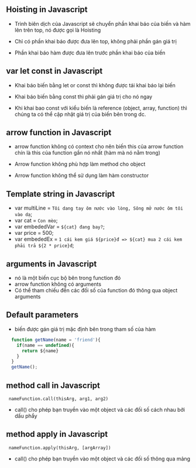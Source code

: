 ## Hoisting in Javascript
- Trình biên dịch của Javascript sẽ chuyển phần khai báo của biến và hàm lên trên top, nó được gọi là Hoisting

- Chỉ có phần khai báo được đưa lên top, không phải phần gán giá trị

- Phần khai báo hàm được đưa lên trước phần khai báo của biến


## var let const in Javascript
- Khai báo biến bằng let or const thì không được tái khai báo lại biến

- Khai báo biến bằng const thì phải gán giá trị cho nó ngay

- Khi khai bao const với kiểu biến là reference (object, array, function) thì chúng ta có thể cập nhật giá trị của biến bên trong dc.


## arrow function in Javascript
- arrow function không có context cho nên biến this của arrow function chín là this của function gần nó nhất (hàm mà nó nằm trong)

- Arrow function không phù hợp làm method cho object

- Arrow function không thể sử dụng làm hàm constructor



## Template string in Javascript
- var multiLine = `Tôi dang tay ôm nước vào lòng, Sông mở nước ôm tôi vào dạ`;
- var cat = `Con mèo`;
- var embededVar = `${cat} đang bay?`;
- var price = 500;
- var embededEx = `1 cái kem giá ${price}đ => ${cat} mua 2 cái kem phải trả ${2 * price}đ`;


## arguments in Javascript
- nó là một biến cục bộ bên trong function đó
- arrow function không có arguments
- Có thể tham chiếu đến các đối số của function đó thông qua object arguments


## Default parameters
- biến được gán giá trị mặc định bên trong tham số của hàm

```js
  function getName(name = 'friend'){
    if(name == undefined){
      return ${name}
    }
  }
  getName();
```


## method call in Javascript
` nameFunction.call(thisArg, arg1, arg2)`
- call() cho phép bạn truyền vào một object và các đối số cách nhau bởi dấu phẩy



## method apply in Javascript
` nameFunction.apply(thisArg, [argArray])`
- call() cho phép bạn truyền vào một object và các đối số thông qua mảng
